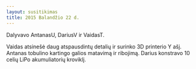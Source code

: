 ```yaml
---
layout: susitikimas
title: 2015 Balandžio 22 d.
---
```

Dalyvavo AntanasU, DariusV ir VaidasT.


Vaidas atsinešė daug atspausdintų detalių ir surinko 3D printerio Y ašį.
Antanas tobulino kartingo galios matavimą ir ribojimą.
Darius konstravo 10 celių LiPo akumuliatorių kroviklį.

